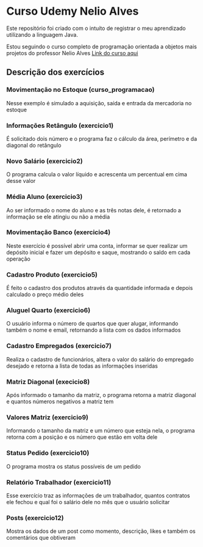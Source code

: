 # Curso Udemy Nelio Alves
Este repositório foi criado com o intuíto de registrar o meu aprendizado utilizando a linguagem Java.

Estou seguindo o curso completo de programação orientada a objetos mais projetos do professor Nelio Alves [Link do curso aqui](https://www.udemy.com/share/1013hwAEITc1hXQX0H/)

## Descrição dos exercícios
### Movimentação no Estoque (curso_programacao)
Nesse exemplo é simulado a aquisição, saída e entrada da mercadoria no estoque

### Informações Retângulo (exercicio1)
É solicitado dois número e o programa faz o cálculo da área, perímetro e da diagonal do retângulo

### Novo Salário (exercicio2)
O programa calcula o valor líquido e acrescenta um percentual em cima desse valor

### Média Aluno (exercicio3)
Ao ser informado o nome do aluno e as três notas dele, é retornado a informação se ele atingiu ou não a média

### Movimentação Banco (exercicio4)
Neste exercício é possível abrir uma conta, informar se quer realizar um depósito inicial e fazer um depósito e saque, mostrando o saldo em cada operação

### Cadastro Produto (exercicio5)
É feito o cadastro dos produtos através da quantidade informada e depois calculado o preço médio deles

### Aluguel Quarto (exercicio6)
O usuário informa o número de quartos que quer alugar, informando também o nome e email, retornando a lista com os dados informados

### Cadastro Empregados (exercicio7)
Realiza o cadastro de funcionários, altera o valor do salário do empregado desejado e retorna a lista de todas as informações inseridas

### Matriz Diagonal (execicio8)
Após informado o tamanho da matriz, o programa retorna a matriz diagonal e quantos números negativos a matriz tem

### Valores Matriz (exercicio9)
Informando o tamanho da matriz e um número que esteja nela, o programa retorna com a posição e os número que estão em volta dele

### Status Pedido (exercicio10)
O programa mostra os status possíveis de um pedido

### Relatório Trabalhador (exercicio11)
Esse exercício traz as informações de um trabalhador, quantos contratos ele fechou e qual foi o salário dele no mês que o usuário solicitar

### Posts (exercicio12)
Mostra os dados de um post como momento, descrição, likes e também os comentários que obtiveram